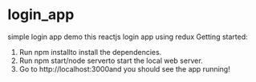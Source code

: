 # login_app
simple login app demo
this reactjs login app using redux
Getting started:
1. Run npm installto install the dependencies.
2. Run npm start/node serverto start the local web server. 
3. Go to http://localhost:3000and you should see the app running!
